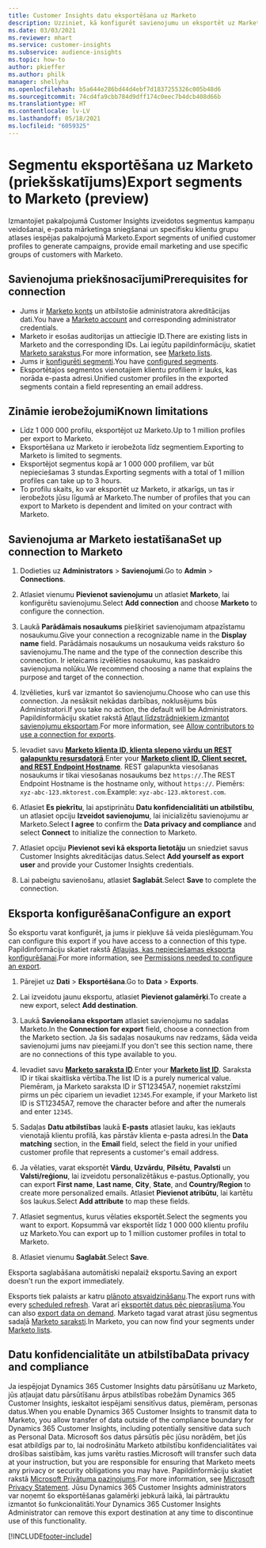```yaml
---
title: Customer Insights datu eksportēšana uz Marketo
description: Uzziniet, kā konfigurēt savienojumu un eksportēt uz Marketo.
ms.date: 03/03/2021
ms.reviewer: mhart
ms.service: customer-insights
ms.subservice: audience-insights
ms.topic: how-to
author: pkieffer
ms.author: philk
manager: shellyha
ms.openlocfilehash: b5a644e286bd44d4ebf7d1837255326c005b48d6
ms.sourcegitcommit: 74cd4fa9cbb784d9dff174c0eec7b4dcb408d66b
ms.translationtype: HT
ms.contentlocale: lv-LV
ms.lasthandoff: 05/18/2021
ms.locfileid: "6059325"
---
```

# <a name="export-segments-to-marketo-preview"></a><span data-ttu-id="44502-103">Segmentu eksportēšana uz Marketo (priekšskatījums)</span><span class="sxs-lookup"><span data-stu-id="44502-103">Export segments to Marketo (preview)</span></span>

<span data-ttu-id="44502-104">Izmantojiet pakalpojumā Customer Insights izveidotos segmentus kampaņu veidošanai, e-pasta mārketinga sniegšanai un specifisku klientu grupu atlases iespējas pakalpojumā Marketo.</span><span class="sxs-lookup"><span data-stu-id="44502-104">Export segments of unified customer profiles to generate campaigns, provide email marketing and use specific groups of customers with Marketo.</span></span>

## <a name="prerequisites-for-connection"></a><span data-ttu-id="44502-105">Savienojuma priekšnosacījumi</span><span class="sxs-lookup"><span data-stu-id="44502-105">Prerequisites for connection</span></span>

-   <span data-ttu-id="44502-106">Jums ir [Marketo konts](https://login.marketo.com/) un atbilstošie administratora akreditācijas dati.</span><span class="sxs-lookup"><span data-stu-id="44502-106">You have a [Marketo account](https://login.marketo.com/) and corresponding administrator credentials.</span></span>
-   <span data-ttu-id="44502-107">Marketo ir esošas auditorijas un attiecīgie ID.</span><span class="sxs-lookup"><span data-stu-id="44502-107">There are existing lists in Marketo and the corresponding IDs.</span></span> <span data-ttu-id="44502-108">Lai iegūtu papildinformāciju, skatiet [Marketo sarakstus](https://docs.marketo.com/display/public/DOCS/Understanding+Static+Lists).</span><span class="sxs-lookup"><span data-stu-id="44502-108">For more information, see [Marketo lists](https://docs.marketo.com/display/public/DOCS/Understanding+Static+Lists).</span></span>
-   <span data-ttu-id="44502-109">Jums ir [konfigurēti segmenti](segments.md).</span><span class="sxs-lookup"><span data-stu-id="44502-109">You have [configured segments](segments.md).</span></span>
-   <span data-ttu-id="44502-110">Eksportētajos segmentos vienotajiem klientu profiliem ir lauks, kas norāda e-pasta adresi.</span><span class="sxs-lookup"><span data-stu-id="44502-110">Unified customer profiles in the exported segments contain a field representing an email address.</span></span>

## <a name="known-limitations"></a><span data-ttu-id="44502-111">Zināmie ierobežojumi</span><span class="sxs-lookup"><span data-stu-id="44502-111">Known limitations</span></span>

- <span data-ttu-id="44502-112">Līdz 1 000 000 profilu, eksportējot uz Marketo.</span><span class="sxs-lookup"><span data-stu-id="44502-112">Up to 1 million profiles per export to Marketo.</span></span>
- <span data-ttu-id="44502-113">Eksportēšana uz Marketo ir ierobežota līdz segmentiem.</span><span class="sxs-lookup"><span data-stu-id="44502-113">Exporting to Marketo is limited to segments.</span></span>
- <span data-ttu-id="44502-114">Eksportējot segmentus kopā ar 1 000 000 profiliem, var būt nepieciešamas 3 stundas.</span><span class="sxs-lookup"><span data-stu-id="44502-114">Exporting segments with a total of 1 million profiles can take up to 3 hours.</span></span> 
- <span data-ttu-id="44502-115">To profilu skaits, ko var eksportēt uz Marketo, ir atkarīgs, un tas ir ierobežots jūsu līgumā ar Marketo.</span><span class="sxs-lookup"><span data-stu-id="44502-115">The number of profiles that you can export to Marketo is dependent and limited on your contract with Marketo.</span></span>

## <a name="set-up-connection-to-marketo"></a><span data-ttu-id="44502-116">Savienojuma ar Marketo iestatīšana</span><span class="sxs-lookup"><span data-stu-id="44502-116">Set up connection to Marketo</span></span>

1. <span data-ttu-id="44502-117">Dodieties uz **Administrators** > **Savienojumi**.</span><span class="sxs-lookup"><span data-stu-id="44502-117">Go to **Admin** > **Connections**.</span></span>

1. <span data-ttu-id="44502-118">Atlasiet vienumu **Pievienot savienojumu** un atlasiet **Marketo**, lai konfigurētu savienojumu.</span><span class="sxs-lookup"><span data-stu-id="44502-118">Select **Add connection** and choose **Marketo** to configure the connection.</span></span>

1. <span data-ttu-id="44502-119">Laukā **Parādāmais nosaukums** piešķiriet savienojumam atpazīstamu nosaukumu.</span><span class="sxs-lookup"><span data-stu-id="44502-119">Give your connection a recognizable name in the **Display name** field.</span></span> <span data-ttu-id="44502-120">Parādāmais nosaukums un nosaukuma veids raksturo šo savienojumu.</span><span class="sxs-lookup"><span data-stu-id="44502-120">The name and the type of the connection describe this connection.</span></span> <span data-ttu-id="44502-121">Ir ieteicams izvēlēties nosaukumu, kas paskaidro savienojuma nolūku.</span><span class="sxs-lookup"><span data-stu-id="44502-121">We recommend choosing a name that explains the purpose and target of the connection.</span></span>

1. <span data-ttu-id="44502-122">Izvēlieties, kurš var izmantot šo savienojumu.</span><span class="sxs-lookup"><span data-stu-id="44502-122">Choose who can use this connection.</span></span> <span data-ttu-id="44502-123">Ja nesāksit nekādas darbības, noklusējums būs Administratori.</span><span class="sxs-lookup"><span data-stu-id="44502-123">If you take no action, the default will be Administrators.</span></span> <span data-ttu-id="44502-124">Papildinformāciju skatiet rakstā [Atļaut līdzstrādniekiem izmantot savienojumu eksportam](connections.md#allow-contributors-to-use-a-connection-for-exports).</span><span class="sxs-lookup"><span data-stu-id="44502-124">For more information, see [Allow contributors to use a connection for exports](connections.md#allow-contributors-to-use-a-connection-for-exports).</span></span>

1. <span data-ttu-id="44502-125">Ievadiet savu **[Marketo klienta ID, klienta slepeno vārdu un REST galapunktu resursdatorā](https://developers.marketo.com/rest-api/authentication/)**.</span><span class="sxs-lookup"><span data-stu-id="44502-125">Enter your **[Marketo client ID, Client secret, and REST Endpoint Hostname](https://developers.marketo.com/rest-api/authentication/)**.</span></span> <span data-ttu-id="44502-126">REST galapunkta viesošanas nosaukums ir tikai viesošanas nosaukums bez `https://`.</span><span class="sxs-lookup"><span data-stu-id="44502-126">The REST Endpoint Hostname is the hostname only, without `https://`.</span></span> <span data-ttu-id="44502-127">Piemērs: `xyz-abc-123.mktorest.com`.</span><span class="sxs-lookup"><span data-stu-id="44502-127">Example: `xyz-abc-123.mktorest.com`.</span></span> 

1. <span data-ttu-id="44502-128">Atlasiet **Es piekrītu**, lai apstiprinātu **Datu konfidencialitāti un atbilstību**, un atlasiet opciju **Izveidot savienojumu**, lai inicializētu savienojumu ar Marketo.</span><span class="sxs-lookup"><span data-stu-id="44502-128">Select **I agree** to confirm the **Data privacy and compliance** and select **Connect** to initialize the connection to Marketo.</span></span>

1. <span data-ttu-id="44502-129">Atlasiet opciju **Pievienot sevi kā eksporta lietotāju** un sniedziet savus Customer Insights akreditācijas datus.</span><span class="sxs-lookup"><span data-stu-id="44502-129">Select **Add yourself as export user** and provide your Customer Insights credentials.</span></span>

1. <span data-ttu-id="44502-130">Lai pabeigtu savienošanu, atlasiet **Saglabāt**.</span><span class="sxs-lookup"><span data-stu-id="44502-130">Select **Save** to complete the connection.</span></span>

## <a name="configure-an-export"></a><span data-ttu-id="44502-131">Eksporta konfigurēšana</span><span class="sxs-lookup"><span data-stu-id="44502-131">Configure an export</span></span>

<span data-ttu-id="44502-132">Šo eksportu varat konfigurēt, ja jums ir piekļuve šā veida pieslēgumam.</span><span class="sxs-lookup"><span data-stu-id="44502-132">You can configure this export if you have access to a connection of this type.</span></span> <span data-ttu-id="44502-133">Papildinformāciju skatiet rakstā [Atļaujas, kas nepieciešamas eksporta konfigurēšanai](export-destinations.md#set-up-a-new-export).</span><span class="sxs-lookup"><span data-stu-id="44502-133">For more information, see [Permissions needed to configure an export](export-destinations.md#set-up-a-new-export).</span></span>

1. <span data-ttu-id="44502-134">Pārejiet uz **Dati** > **Eksportēšana**.</span><span class="sxs-lookup"><span data-stu-id="44502-134">Go to **Data** > **Exports**.</span></span>

1. <span data-ttu-id="44502-135">Lai izveidotu jaunu eksportu, atlasiet **Pievienot galamērķi**.</span><span class="sxs-lookup"><span data-stu-id="44502-135">To create a new export, select **Add destination**.</span></span>

1. <span data-ttu-id="44502-136">Laukā **Savienošana eksportam** atlasiet savienojumu no sadaļas Marketo.</span><span class="sxs-lookup"><span data-stu-id="44502-136">In the **Connection for export** field, choose a connection from the Marketo section.</span></span> <span data-ttu-id="44502-137">Ja šis sadaļas nosaukums nav redzams, šāda veida savienojumi jums nav pieejami.</span><span class="sxs-lookup"><span data-stu-id="44502-137">If you don't see this section name, there are no connections of this type available to you.</span></span>

1. <span data-ttu-id="44502-138">Ievadiet savu **[Marketo saraksta ID](https://docs.marketo.com/display/public/DOCS/Understanding+Static+Lists)**.</span><span class="sxs-lookup"><span data-stu-id="44502-138">Enter your **[Marketo list ID](https://docs.marketo.com/display/public/DOCS/Understanding+Static+Lists)**.</span></span> <span data-ttu-id="44502-139">Saraksta ID ir tikai skaitliska vērtība.</span><span class="sxs-lookup"><span data-stu-id="44502-139">The list ID is a purely numerical value.</span></span> <span data-ttu-id="44502-140">Piemēram, ja Marketo saraksta ID ir ST12345A7, noņemiet rakstzīmi pirms un pēc cipariem un ievadiet `12345`.</span><span class="sxs-lookup"><span data-stu-id="44502-140">For example, if your Marketo list ID is ST12345A7, remove the character before and after the numerals and enter `12345`.</span></span> 

1. <span data-ttu-id="44502-141">Sadaļas **Datu atbilstības** laukā **E-pasts** atlasiet lauku, kas iekļauts vienotajā klientu profilā, kas pārstāv klienta e-pasta adresi.</span><span class="sxs-lookup"><span data-stu-id="44502-141">In the **Data matching** section, in the **Email** field, select the field in your unified customer profile that represents a customer's email address.</span></span> 

1. <span data-ttu-id="44502-142">Ja vēlaties, varat eksportēt **Vārdu**, **Uzvārdu**, **Pilsētu**, **Pavalsti** un **Valsti/reģionu**, lai izveidotu personalizētākus e-pastus.</span><span class="sxs-lookup"><span data-stu-id="44502-142">Optionally, you can export **First name**, **Last name**, **City**, **State**, and **Country/Region**  to create more personalized emails.</span></span> <span data-ttu-id="44502-143">Atlasiet **Pievienot atribūtu**, lai kartētu šos laukus.</span><span class="sxs-lookup"><span data-stu-id="44502-143">Select **Add attribute** to map these fields.</span></span>

1. <span data-ttu-id="44502-144">Atlasiet segmentus, kurus vēlaties eksportēt.</span><span class="sxs-lookup"><span data-stu-id="44502-144">Select the segments you want to export.</span></span> <span data-ttu-id="44502-145">Kopsummā var eksportēt līdz 1 000 000 klientu profilu uz Marketo.</span><span class="sxs-lookup"><span data-stu-id="44502-145">You can export up to 1 million customer profiles in total to Marketo.</span></span>

1. <span data-ttu-id="44502-146">Atlasiet vienumu **Saglabāt**.</span><span class="sxs-lookup"><span data-stu-id="44502-146">Select **Save**.</span></span>

<span data-ttu-id="44502-147">Eksporta saglabāšana automātiski nepalaiž eksportu.</span><span class="sxs-lookup"><span data-stu-id="44502-147">Saving an export doesn't run the export immediately.</span></span>

<span data-ttu-id="44502-148">Eksports tiek palaists ar katru [plānoto atsvaidzināšanu](system.md#schedule-tab).</span><span class="sxs-lookup"><span data-stu-id="44502-148">The export runs with every [scheduled refresh](system.md#schedule-tab).</span></span> <span data-ttu-id="44502-149">Varat arī [eksportēt datus pēc pieprasījuma](export-destinations.md#run-exports-on-demand).</span><span class="sxs-lookup"><span data-stu-id="44502-149">You can also [export data on demand](export-destinations.md#run-exports-on-demand).</span></span> <span data-ttu-id="44502-150">Marketo tagad varat atrast jūsu segmentus sadaļā [Marketo saraksti](https://docs.marketo.com/display/public/DOCS/Understanding+Static+Lists).</span><span class="sxs-lookup"><span data-stu-id="44502-150">In Marketo, you can now find your segments under [Marketo lists](https://docs.marketo.com/display/public/DOCS/Understanding+Static+Lists).</span></span>


## <a name="data-privacy-and-compliance"></a><span data-ttu-id="44502-151">Datu konfidencialitāte un atbilstība</span><span class="sxs-lookup"><span data-stu-id="44502-151">Data privacy and compliance</span></span>

<span data-ttu-id="44502-152">Ja iespējojat Dynamics 365 Customer Insights datu pārsūtīšanu uz Marketo, jūs atļaujat datu pārsūtīšanu ārpus atbilstības robežām Dynamics 365 Customer Insights, ieskaitot iespējami sensitīvus datus, piemēram, personas datus.</span><span class="sxs-lookup"><span data-stu-id="44502-152">When you enable Dynamics 365 Customer Insights to transmit data to Marketo, you allow transfer of data outside of the compliance boundary for Dynamics 365 Customer Insights, including potentially sensitive data such as Personal Data.</span></span> <span data-ttu-id="44502-153">Microsoft šos datus pārsūtīs pēc jūsu norādēm, bet jūs esat atbildīgs par to, lai nodrošinātu Marketo atbilstību konfidencialitātes vai drošības saistībām, kas jums varētu rasties.</span><span class="sxs-lookup"><span data-stu-id="44502-153">Microsoft will transfer such data at your instruction, but you are responsible for ensuring that Marketo meets any privacy or security obligations you may have.</span></span> <span data-ttu-id="44502-154">Papildinformāciju skatiet rakstā [Microsoft Privātuma paziņojums](https://go.microsoft.com/fwlink/?linkid=396732).</span><span class="sxs-lookup"><span data-stu-id="44502-154">For more information, see [Microsoft Privacy Statement](https://go.microsoft.com/fwlink/?linkid=396732).</span></span>
<span data-ttu-id="44502-155">Jūsu Dynamics 365 Customer Insights administrators var noņemt šo eksportēšanas galamērķi jebkurā laikā, lai pārtrauktu izmantot šo funkcionalitāti.</span><span class="sxs-lookup"><span data-stu-id="44502-155">Your Dynamics 365 Customer Insights Administrator can remove this export destination at any time to discontinue use of this functionality.</span></span>


[!INCLUDE[footer-include](../includes/footer-banner.md)]

